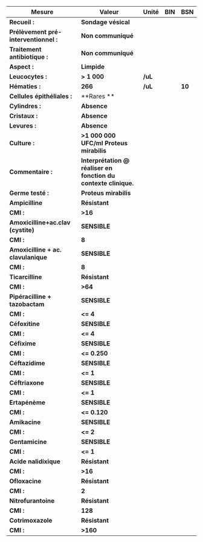 |                Mesure               |                             Valeur                            | Unité |BIN|  BSN |
|-------------------------------------|---------------------------------------------------------------|-------|---|------|
|            **Recueil :**            |                      **Sondage vésical**                      |       |   |      |
|**Prélèvement pré-interventionnel :**|                       **Non communiqué**                      |       |   |      |
|    **Traitement antibiotique :**    |                       **Non communiqué**                      |       |   |      |
|             **Aspect :**            |                          **Limpide**                          |       |   |      |
|           **Leucocytes :**          |                          **> 1 000**                          |**/uL**|   |      |
|            **Hématies :**           |                            **266**                            |**/uL**|   |**10**|
|     **Cellules épithéliales :**     |                       **Rares        **                       |       |   |      |
|           **Cylindres :**           |                          **Absence**                          |       |   |      |
|            **Cristaux :**           |                          **Absence**                          |       |   |      |
|            **Levures :**            |                          **Absence**                          |       |   |      |
|            **Culture :**            |            **>1 000 000 UFC/ml Proteus mirabilis**            |       |   |      |
|          **Commentaire :**          |**Interprétation @ réaliser en fonction du contexte clinique.**|       |   |      |
|          **Germe testé :**          |                     **Proteus mirabilis**                     |       |   |      |
|           **Ampicilline**           |                         **Résistant**                         |       |   |      |
|              **CMI :**              |                            **>16**                            |       |   |      |
|  **Amoxicilline+ac.clav (cystite)** |                          **SENSIBLE**                         |       |   |      |
|              **CMI :**              |                             **8**                             |       |   |      |
| **Amoxicilline + ac. clavulanique** |                          **SENSIBLE**                         |       |   |      |
|              **CMI :**              |                             **8**                             |       |   |      |
|           **Ticarcilline**          |                         **Résistant**                         |       |   |      |
|              **CMI :**              |                            **>64**                            |       |   |      |
|    **Pipéracilline + tazobactam**   |                          **SENSIBLE**                         |       |   |      |
|              **CMI :**              |                            **<= 4**                           |       |   |      |
|            **Céfoxitine**           |                          **SENSIBLE**                         |       |   |      |
|              **CMI :**              |                            **<= 4**                           |       |   |      |
|             **Céfixime**            |                          **SENSIBLE**                         |       |   |      |
|              **CMI :**              |                          **<= 0.250**                         |       |   |      |
|           **Céftazidime**           |                          **SENSIBLE**                         |       |   |      |
|              **CMI :**              |                            **<= 1**                           |       |   |      |
|           **Céftriaxone**           |                          **SENSIBLE**                         |       |   |      |
|              **CMI :**              |                            **<= 1**                           |       |   |      |
|            **Ertapénème**           |                          **SENSIBLE**                         |       |   |      |
|              **CMI :**              |                          **<= 0.120**                         |       |   |      |
|            **Amikacine**            |                          **SENSIBLE**                         |       |   |      |
|              **CMI :**              |                            **<= 2**                           |       |   |      |
|           **Gentamicine**           |                          **SENSIBLE**                         |       |   |      |
|              **CMI :**              |                            **<= 1**                           |       |   |      |
|        **Acide nalidixique**        |                         **Résistant**                         |       |   |      |
|              **CMI :**              |                            **>16**                            |       |   |      |
|            **Ofloxacine**           |                         **Résistant**                         |       |   |      |
|              **CMI :**              |                             **2**                             |       |   |      |
|         **Nitrofurantoine**         |                         **Résistant**                         |       |   |      |
|              **CMI :**              |                            **128**                            |       |   |      |
|          **Cotrimoxazole**          |                         **Résistant**                         |       |   |      |
|              **CMI :**              |                            **>160**                           |       |   |      |
